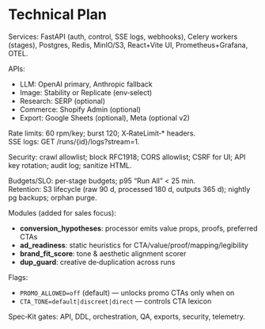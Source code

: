 # Technical Plan

Services: FastAPI (auth, control, SSE logs, webhooks), Celery workers (stages), Postgres, Redis, MinIO/S3, React+Vite UI, Prometheus+Grafana, OTEL.

APIs:
- LLM: OpenAI primary, Anthropic fallback
- Image: Stability or Replicate (env‑select)
- Research: SERP (optional)
- Commerce: Shopify Admin (optional)
- Export: Google Sheets (optional), Meta (optional v2)

Rate limits: 60 rpm/key; burst 120; X‑RateLimit‑* headers.  
SSE logs: GET /runs/{id}/logs?stream=1.

Security: crawl allowlist; block RFC1918; CORS allowlist; CSRF for UI; API key rotation; audit log; sanitize HTML.

Budgets/SLO: per‑stage budgets; p95 “Run All” < 25 min.  
Retention: S3 lifecycle (raw 90 d, processed 180 d, outputs 365 d); nightly pg backups; orphan purge.

Modules (added for sales focus):
- **conversion_hypotheses**: processor emits value props, proofs, preferred CTAs
- **ad_readiness**: static heuristics for CTA/value/proof/mapping/legibility
- **brand_fit_score**: tone & aesthetic alignment scorer
- **dup_guard**: creative de‑duplication across runs

Flags:
- `PROMO_ALLOWED=off` (default) — unlocks promo CTAs only when on
- `CTA_TONE=default|discreet|direct` — controls CTA lexicon

Spec‑Kit gates: API, DDL, orchestration, QA, exports, security, telemetry.

